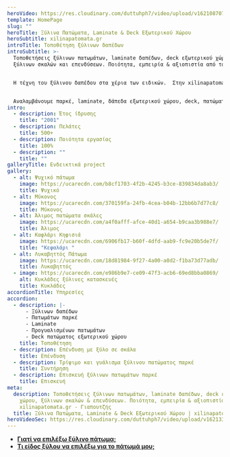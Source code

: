 ```yaml
---
heroVideo: https://res.cloudinary.com/duttuhph7/video/upload/v1621087072/intro-vid_maxhv6_awoz4a.webm
template: HomePage
slug: ""
heroTitle: Ξύλινα Πατώματα, Laminate & Deck Εξωτερικού Χώρου
heroSubtitle: xilinapatomata.gr
introTitle: Τοποθέτηση ξύλινων δαπέδων
introSubtitle: >-
  Τοποθετήσεις ξύλινων πατωμάτων, laminate δαπέδων, deck εξωτερικού χώρου,
  ξύλινων σκαλών και επενδύσεων. Ποιότητα, εμπειρία & αξιοπιστία από το 2001. 


  Η τέχνη του ξύλινου δαπέδου στα χέρια των ειδικών.  Στην xilinapatomata.gr προσφέρουμε ο*λοκληρωμένες λύσεις ξύλινων κατασκευών υψηλή αισθητική*. 


  Αναλαμβάνουμε παρκέ, laminate, δάπεδα εξωτερικού χώρου, deck, πατώματα και κάθε είδους ειδικές ξύλινες κατασκευές.
intro:
  - description: Έτος ίδρυσης
    title: "2001"
  - description: Πελάτες
    title: 500+
  - description: Ποιότητα εργασίας
    title: 100%
  - description: ""
    title: ""
galleryTitle: Ενδεικτικά project
gallery:
  - alt: Ψυχικό πάτωμα
    image: https://ucarecdn.com/b8cf1703-4f2b-4245-b3ce-839834da8ab3/
    title: Ψυχικό
  - alt: Μύκονος
    image: https://ucarecdn.com/370159fa-24fb-4cea-b04b-12bb6b7d77c8/
    title: Μύκονος
  - alt: Άλιμος πατώματα σκάλες
    image: https://ucarecdn.com/a4f0afff-afce-40d1-a654-b9caa3b988e7/
    title: Άλιμος
  - alt: Καφλάρι Κηφισιά
    image: https://ucarecdn.com/6906fb17-b60f-4dfd-aab9-fc9e20b5de7f/
    title: "Κεφαλάρι "
  - alt: Λυκαβηττός Πάτωμα
    image: https://ucarecdn.com/18d81984-9f27-4a00-a0d2-f1ba73d77adb/
    title: Λυκαβηττός
  - image: https://ucarecdn.com/e986b9e7-ce09-47f3-acb6-69ed8bba0869/
    alt: Κυκλάδες ξύλινες κατασκευές
    title: Κυκλάδες
accordionTitle: Υπηρεσίες
accordion:
  - description: |-
      - Ξύλινων δαπέδων
      - Πατωμάτων παρκέ
      - Laminate
      - Προγυαλισμένων πατωμάτων
      - Deck πατώματος εξωτερικού χώρου
    title: Τοποθέτηση
  - description: Επένδυση με ξύλο σε σκάλα
    title: Επένδυση
  - description: Τρίψιμο και γυάλισμα ξύλινου πατώματος παρκέ
    title: Συντήρηση
  - description: Επισκευή ξύλινων πατωμάτων παρκέ
    title: Επισκευή
meta:
  description: Τοποθετήσεις ξύλινων πατωμάτων, laminate δαπέδων, deck εξωτερικού
    χώρου, ξύλινων σκαλών & επενδύσεων. Ποιότητα, εμπειρία & αξιοπιστία στην
    xilinapatomata.gr - Γιαπουτζής
  title: Ξύλινα Πατώματα, Laminate & Deck Εξωτερικού Χώρου | xilinapatomata.gr
heroVideoSec: https://res.cloudinary.com/duttuhph7/video/upload/v1621335027/intro-vid_max_ios__pfizer_tphyxj.mp4
---
```

* **[Γιατί να επιλέξω ξύλινο πάτωμα;](https://xilinapatomata.gr/giati-na-epilexo-xilino-patoma/)**
* **[Τι είδος ξύλου να επιλέξω για το πάτωμά μου;](https://xilinapatomata.gr/eidos-xilou)**